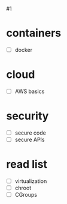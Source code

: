 #1
# containers
- [ ] docker
# cloud
- [ ] AWS basics
# security
- [ ] secure code
- [ ] secure APIs
# read list
- [ ] virtualization
- [ ] chroot
- [ ] CGroups